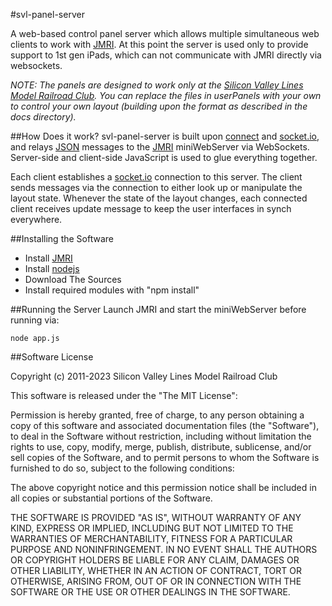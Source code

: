 #svl-panel-server

A web-based control panel server which allows multiple simultaneous web clients to work with [JMRI][]. At this point the server is used only to provide support to 1st gen iPads, which can not communicate with JMRI directly via websockets.

_NOTE: The panels are designed to work only at the [Silicon Valley Lines Model Railroad Club][]. You can replace the files in userPanels with your own to control your own layout (building upon the format as described in the docs directory)._

##How Does it work?
svl-panel-server is built upon [connect][] and [socket.io][], and relays [JSON][] messages to the [JMRI][] miniWebServer via WebSockets.
Server-side and client-side JavaScript is used to glue everything together.

Each client establishes a [socket.io][] connection to this server. The client sends  messages via the connection to either look up or manipulate the layout state. Whenever the state of the layout changes, each connected client receives update message to keep the user interfaces in synch everywhere.

##Installing the Software
* Install [JMRI][]
* Install [nodejs][]
* Download The Sources
* Install required modules with "npm install"

##Running the Server
Launch JMRI and start the miniWebServer before running via:

	node app.js

##Software License

Copyright (c) 2011-2023 Silicon Valley Lines Model Railroad Club

This software is released under the "The MIT License":

Permission is hereby granted, free of charge, to any person obtaining a copy of this software and associated documentation files (the "Software"), to deal in the Software without restriction, including without limitation the rights to use, copy, modify, merge, publish, distribute, sublicense, and/or sell copies of the Software, and to permit persons to whom the Software is furnished to do so, subject to the following conditions:

The above copyright notice and this permission notice shall be included in all copies or substantial portions of the Software.

THE SOFTWARE IS PROVIDED "AS IS", WITHOUT WARRANTY OF ANY KIND, EXPRESS OR IMPLIED, INCLUDING BUT NOT LIMITED TO THE WARRANTIES OF MERCHANTABILITY, FITNESS FOR A PARTICULAR PURPOSE AND NONINFRINGEMENT. IN NO EVENT SHALL THE AUTHORS OR COPYRIGHT HOLDERS BE LIABLE FOR ANY CLAIM, DAMAGES OR OTHER LIABILITY, WHETHER IN AN ACTION OF CONTRACT, TORT OR OTHERWISE, ARISING FROM, OUT OF OR IN CONNECTION WITH THE SOFTWARE OR THE USE OR OTHER DEALINGS IN THE SOFTWARE.

[Silicon Valley Lines Model Railroad Club]: <http://www.siliconvalleylines.com/>
[nodejs]: <http://nodejs.org/>
[JMRI]: <http://jmri.sf.net/>
[socket.io]: <http://socket.io/>
[connect]: <http://www.senchalabs.org/connect/>
[JSON]: <http://json.org/>
